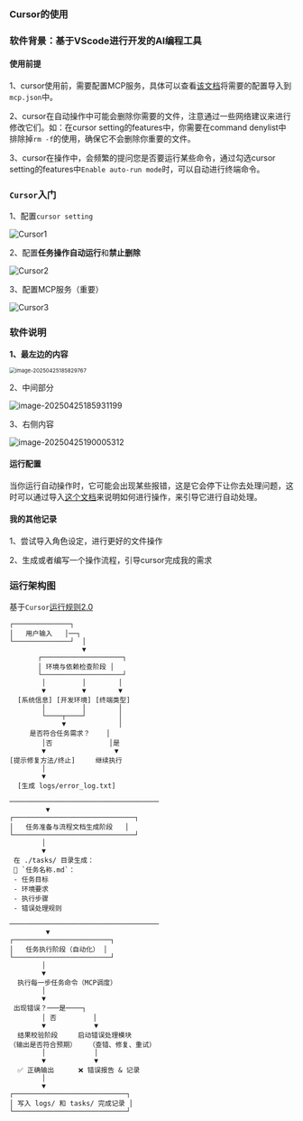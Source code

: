 ### Cursor的使用

### 软件背景：基于VScode进行开发的AI编程工具

#### 使用前提

1、cursor使用前，需要配置MCP服务，具体可以查看[该文档](https://github.com/Yotoha0303/AI_RoleTemplate/blob/main/Personal%20Notes/Cursor/MCPServersConfig.md)将需要的配置导入到`mcp.json`中。

2、cursor在自动操作中可能会删除你需要的文件，注意通过一些网络建议来进行修改它们。如：在cursor setting的features中，你需要在command denylist中排除掉`rm -f`的使用，确保它不会删除你重要的文件。

3、cursor在操作中，会频繁的提问您是否要运行某些命令，通过勾选cursor setting的features中`Enable auto-run mode`时，可以自动进行终端命令。

### `Cursor`入门

1、配置`cursor setting`

![Cursor1](https://github.com/Yotoha0303/AI_RoleTemplate/blob/main/Personal%20Notes/Cursor/assets/Cursor1.png)

2、配置**任务操作自动运行**和**禁止删除**

![Cursor2](https://github.com/Yotoha0303/AI_RoleTemplate/blob/main/Personal%20Notes/Cursor/assets/Cursor2.png)

3、配置MCP服务（重要）

![Cursor3](https://github.com/Yotoha0303/AI_RoleTemplate/blob/main/Personal%20Notes/Cursor/assets/Cursor3.png)

### 软件说明

**1、最左边的内容**

<img src="https://github.com/Yotoha0303/AI_RoleTemplate/blob/main/Personal%20Notes/Cursor/assets/image-20250425185829767.png" alt="image-20250425185829767" style="zoom: 67%;" />

2、中间部分

![image-20250425185931199](https://github.com/Yotoha0303/AI_RoleTemplate/blob/main/Personal%20Notes/Cursor/assets/image-20250425185931199.png)

3、右侧内容

![image-20250425190005312](https://github.com/Yotoha0303/AI_RoleTemplate/blob/main/Personal%20Notes/Cursor/assets/image-20250425190005312.png)

#### 运行配置

当你运行自动操作时，它可能会出现某些报错，这是它会停下让你去处理问题，这时可以通过导入[这个文档](https://github.com/Yotoha0303/AI_RoleTemplate/blob/main/Personal%20Notes/Cursor/CursorBaseSetting.md)来说明如何进行操作，来引导它进行自动处理。

#### 我的其他记录

1、尝试导入角色设定，进行更好的文件操作

2、生成或者编写一个操作流程，引导cursor完成我的需求


### 运行架构图

基于`Cursor`[运行规则2.0](https://github.com/Yotoha0303/AI_RoleTemplate/blob/main/Personal%20Notes/Cursor/SettingCursor2_plus.md)

```
┌──────────────┐
│   用户输入   │──┐
└──────────────┘  │
                  ▼
       ┌────────────────────┐
       │ 环境与依赖检查阶段 │
       └────────────────────┘
        │         │        │
        ▼         ▼        ▼
  [系统信息] [开发环境] [终端类型]
        │         │        │
        └────┬────┘        │
             ▼             │
     是否符合任务需求？    │
        │否              │是
        ▼                 ▼
[提示修复方法/终止]     继续执行
        │
        ▼
  [生成 logs/error_log.txt]

─────────────────────────────────────
         ▼
┌──────────────────────────────┐
│   任务准备与流程文档生成阶段   │
└──────────────────────────────┘
        │
        ▼
 在 ./tasks/ 目录生成：
 📄 `任务名称.md`：
 - 任务目标
 - 环境要求
 - 执行步骤
 - 错误处理规则

─────────────────────────────────────
         ▼
┌────────────────────────┐
│   任务执行阶段（自动化） │
└────────────────────────┘
        │
        ▼
  执行每一步任务命令（MCP调度）
        │
        ▼
 出现错误？───是────┐
        │ 否         │
        ▼            ▼
  结果校验阶段     启动错误处理模块
（输出是否符合预期）   （查错、修复、重试）
        │            │
        ▼            ▼
  ✅ 正确输出      ❌ 错误报告 & 记录
        │
        ▼
┌────────────────────────────┐
│ 写入 logs/ 和 tasks/ 完成记录 │
└────────────────────────────┘


```
